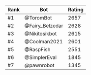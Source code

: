 Rank|Bot|Rating
---|---|---
#1|@ToromBot|2657
#2|@Fairy_Belzedar|2628
#3|@Nikitosikbot|2615
#4|@Coolman2021|2601
#5|@RaspFish|2551
#6|@SimplerEval|1845
#7|@pawnrobot|1345
